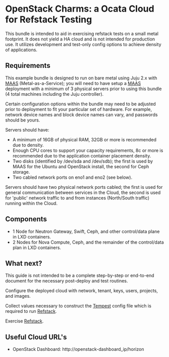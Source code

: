 # OpenStack Charms: a Ocata Cloud for Refstack Testing

This bundle is intended to aid in exercising refstack tests on a small metal footprint.  It does not yield a HA cloud and is not intended for production use.  It utilizes development and test-only config options to achieve density of applications.

## Requirements

This example bundle is designed to run on bare metal using Juju 2.x with [MAAS][] (Metal-as-a-Service); you will need to have setup a [MAAS][] deployment with a minimum of 3 physical servers prior to using this bundle (4 total machines including the Juju controller).

Certain configuration options within the bundle may need to be adjusted prior to deployment to fit your particular set of hardware. For example, network device names and block device names can vary, and passwords should be yours.

Servers should have:

 - A minimum of 16GB of physical RAM, 32GB or more is recommended due to density.
 - Enough CPU cores to support your capacity requirements, 8c or more is recommended due to the application container placement density.
 - Two disks (identified by /dev/sda and /dev/sdb); the first is used by MAAS for the Ubuntu and OpenStack install, the second for Ceph storage.
 - Two cabled network ports on eno1 and eno2 (see below).

Servers should have two physical network ports cabled; the first is used for general communication between services in the Cloud, the second is used for 'public' network traffic to and from instances (North/South traffic) running within the Cloud.

## Components

 - 1 Node for Neutron Gateway, Swift, Ceph, and other control/data plane in LXD containers.
 - 2 Nodes for Nova Compute, Ceph, and the remainder of the control/data plan in LXD containers.

## What next?

This guide is not intended to be a complete step-by-step or end-to-end document for the necessary post-deploy and test routines.

Configure the deployed cloud with network, tenant, keys, users, projects, and images.

Collect values necessary to construct the [Tempest][] config file which is required to run [Refstack][].

Exercise [Refstack][].

## Useful Cloud URL's

 - OpenStack Dashboard: http://openstack-dashboard_ip/horizon

[MAAS]: http://maas.ubuntu.com/docs
[Simplestreams]: https://launchpad.net/simplestreams
[OpenStack Neutron]: http://docs.openstack.org/admin-guide-cloud/content/ch_networking.html
[OpenStack Admin Guide]: http://docs.openstack.org/user-guide-admin/content
[Ubuntu Cloud Images]: http://cloud-images.ubuntu.com/xenial/current/
[Refstack]: https://docs.openstack.org/refstack/latest/
[Tempest]: https://docs.openstack.org/tempest/latest/
